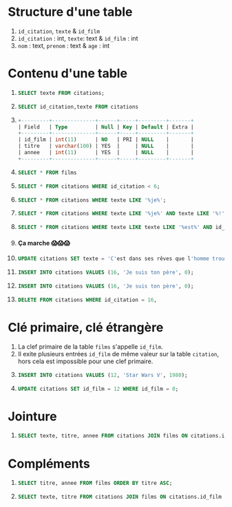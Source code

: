 # Structure d'une table

1. `id_citation`,  `texte` & `id_film`
2. `id_citation` : int,  `texte`: text & `id_film` : int
3.  `nom` : text, `prenom` : text & `age` : int

# Contenu d'une table

1. ```sql
   SELECT texte FROM citations;
   ```
2. ```sql
   SELECT id_citation,texte FROM citations
   ```
3. ```sql
   +---------+--------------+------+-----+---------+-------+
   | Field   | Type         | Null | Key | Default | Extra |
   +---------+--------------+------+-----+---------+-------+
   | id_film | int(11)      | NO   | PRI | NULL    |       |
   | titre   | varchar(100) | YES  |     | NULL    |       |
   | annee   | int(11)      | YES  |     | NULL    |       |
   +---------+--------------+------+-----+---------+-------+
   ```
4. ```sql
   SELECT * FROM films
   ```
5. ```sql
   SELECT * FROM citations WHERE id_citation < 6;
   ```
6. ```sql
   SELECT * FROM citations WHERE texte LIKE '%je%';
   ```
7. ```sql
   SELECT * FROM citations WHERE texte LIKE '%je%' AND texte LIKE '%!';
   ```
8. ```sql
   SELECT * FROM citations WHERE texte LIKE texte LIKE '%est%' AND id_citation < 11;
   ```
9. #### Ça marche 😱😱😱
10. ```sql
    UPDATE citations SET texte = 'C'est dans ses rêves que l'homme trouve la liberté, cela fut, est, et restera la vérité.' WHERE id_citation = 5;
    ```
11. ```sql
    INSERT INTO citations VALUES (16, 'Je suis ton père', 0);
    ```
12. ```sql
    INSERT INTO citations VALUES (16, 'Je suis ton père', 0);
    ```
13. ```sql
    DELETE FROM citations WHERE id_citation = 16,
    ```

# Clé primaire, clé étrangère

1. La clef primaire de la table `films` s'appelle `id_film`.
2. Il exite plusieurs entrées `id_film` de même valeur sur la table `citation`, hors cela est impossible pour une clef primaire.
3. ```sql
   INSERT INTO citations VALUES (12, 'Star Wars V', 1980);
   ```
4. ```sql
   UPDATE citations SET id_film = 12 WHERE id_film = 0;
   ```

# Jointure

1. ```sql
   SELECT texte, titre, annee FROM citations JOIN films ON citations.id_film = films.id_film  WHERE films.annee < 2000;
   ```

# Compléments

1. ```sql
   SELECT titre, annee FROM films ORDER BY titre ASC;
   ```
2. ```sql
   SELECT texte, titre FROM citations JOIN films ON citations.id_film = films.id_film ORDER BY films.annee ASC;
   ```
